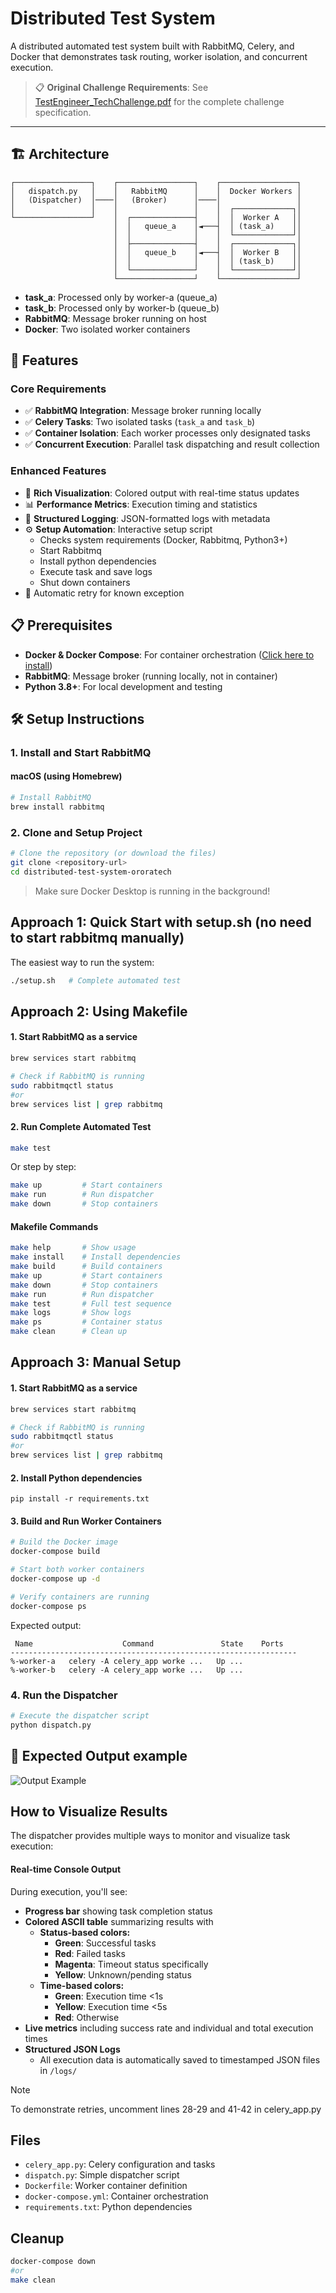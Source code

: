 # Distributed Test System

A distributed automated test system built with RabbitMQ, Celery, and Docker that demonstrates task routing, worker isolation, and concurrent execution.

> 📋 **Original Challenge Requirements**: See [TestEngineer_TechChallenge.pdf](./TestEngineer_TechChallenge.pdf) for the complete challenge specification.

---

## 🏗️ Architecture

```
┌─────────────────┐    ┌─────────────────┐    ┌─────────────────┐
│   dispatch.py   │    │   RabbitMQ      │    │  Docker Workers │
│   (Dispatcher)  │────│   (Broker)      │────│                 │
│                 │    │                 │    │  ┌─────────────┐│
└─────────────────┘    │  ┌──────────────┤    │  │  Worker A   ││
                       │  │   queue_a    │◄───┤  │ (task_a)    ││
                       │  │              │    │  └─────────────┘│
                       │  ├──────────────┤    │  ┌─────────────┐│
                       │  │   queue_b    │◄───┤  │  Worker B   ││
                       │  │              │    │  │ (task_b)    ││
                       │  └──────────────┘    │  └─────────────┘│
                       └─────────────────┘    └─────────────────┘
```
- **task_a**: Processed only by worker-a (queue_a)
- **task_b**: Processed only by worker-b (queue_b)
- **RabbitMQ**: Message broker running on host
- **Docker**: Two isolated worker containers

## 🚀 Features

### Core Requirements
- ✅ **RabbitMQ Integration**: Message broker running locally
- ✅ **Celery Tasks**: Two isolated tasks (`task_a` and `task_b`)
- ✅ **Container Isolation**: Each worker processes only designated tasks
- ✅ **Concurrent Execution**: Parallel task dispatching and result collection

### Enhanced Features
- 🎨 **Rich Visualization**: Colored output with real-time status updates
- 📊 **Performance Metrics**: Execution timing and statistics
- 📝 **Structured Logging**: JSON-formatted logs with metadata
- ⚙️ **Setup Automation**: Interactive setup script
    - Checks system requirements (Docker, Rabbitmq, Python3+)
    - Start Rabbitmq
    - Install python dependencies
    - Execute task and save logs
    - Shut down containers
- 🔄 Automatic retry for known exception

## 📋 Prerequisites

- **Docker & Docker Compose**: For container orchestration ([Click here to install](https://www.docker.com/get-started/))
- **RabbitMQ**: Message broker (running locally, not in container)
- **Python 3.8+**: For local development and testing

## 🛠️ Setup Instructions

### 1. Install and Start RabbitMQ

#### macOS (using Homebrew)
```bash
# Install RabbitMQ
brew install rabbitmq
```

### 2. Clone and Setup Project

```bash
# Clone the repository (or download the files)
git clone <repository-url>
cd distributed-test-system-ororatech
````
> Make sure Docker Desktop is running in the background!

## Approach 1: Quick Start with setup.sh (no need to start rabbitmq manually)

The easiest way to run the system:

```bash
./setup.sh   # Complete automated test
```

## Approach 2: Using Makefile

#### 1. Start RabbitMQ as a service
```bash
brew services start rabbitmq

# Check if RabbitMQ is running
sudo rabbitmqctl status
#or
brew services list | grep rabbitmq
```

#### 2. Run Complete Automated Test
```bash
make test
```

Or step by step:
```bash
make up         # Start containers
make run        # Run dispatcher
make down       # Stop containers
```

#### Makefile Commands

```bash
make help       # Show usage
make install    # Install dependencies
make build      # Build containers
make up         # Start containers
make down       # Stop containers
make run        # Run dispatcher
make test       # Full test sequence
make logs       # Show logs
make ps         # Container status
make clean      # Clean up
```

## Approach 3: Manual Setup

#### 1. Start RabbitMQ as a service
```bash
brew services start rabbitmq

# Check if RabbitMQ is running
sudo rabbitmqctl status
#or
brew services list | grep rabbitmq
```

#### 2. Install Python dependencies
```
pip install -r requirements.txt
```

#### 3. Build and Run Worker Containers

```bash
# Build the Docker image
docker-compose build

# Start both worker containers
docker-compose up -d

# Verify containers are running
docker-compose ps
```

Expected output:
```
 Name                    Command               State    Ports
----------------------------------------------------------------
%-worker-a   celery -A celery_app worke ...   Up ...
%-worker-b   celery -A celery_app worke ...   Up ...
```

### 4. Run the Dispatcher

```bash
# Execute the dispatcher script
python dispatch.py
```

## 📱 Expected Output example

![Output Example](./output_example.png)

## How to Visualize Results

The dispatcher provides multiple ways to monitor and visualize task execution:

#### Real-time Console Output
During execution, you'll see:
- **Progress bar** showing task completion status
- **Colored ASCII table** summarizing results with 
    - **Status-based colors:**
        - **Green**: Successful tasks
        - **Red**: Failed tasks  
        - **Magenta**: Timeout status specifically
        - **Yellow**: Unknown/pending status
    - **Time-based colors:**
        - **Green**: Execution time <1s
        - **Yellow**: Execution time <5s
        - **Red**: Otherwise 
- **Live metrics** including success rate and individual and total execution times
- **Structured JSON Logs**
    - All execution data is automatically saved to timestamped JSON files in `/logs/`

> [!NOTE]
> To demonstrate retries, uncomment lines 28-29 and 41-42 in celery_app.py

## Files

- `celery_app.py`: Celery configuration and tasks
- `dispatch.py`: Simple dispatcher script
- `Dockerfile`: Worker container definition
- `docker-compose.yml`: Container orchestration
- `requirements.txt`: Python dependencies

## Cleanup

```bash
docker-compose down
#or
make clean
```
